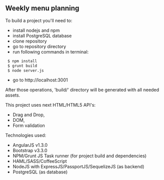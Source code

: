 Weekly menu planning
----------------------

To build a project you'll need to:
* install nodejs and npm
* install PostgreSQL database
* clone repository
* go to repository directory
* run following commands in terminal:
```bash
 $ npm install
 $ grunt build
 $ node server.js
```
* go to http://localhost:3001

After those operations, 'build/' directory will be generated with all needed assets.

This project uses next HTML/HTML5 API's:
* Drag and Drop,
* DOM,
* Form validation

Technologies used:
* AngularJS v1.3.0
* Bootstrap v3.3.0
* NPM/Grunt JS Task runner (for project build and dependencies)
* HAML/SASS/CoffeeScript
* NodeJS with ExpressJS/PassportJS/SequelizeJS (as backend)
* PostgreSQL (as database)
